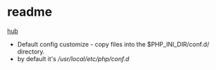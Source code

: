 # readme

[hub](https://hub.docker.com/_/php)

- Default config customize -  copy files into the $PHP_INI_DIR/conf.d/ directory.
- by default it's */usr/local/etc/php/conf.d*
